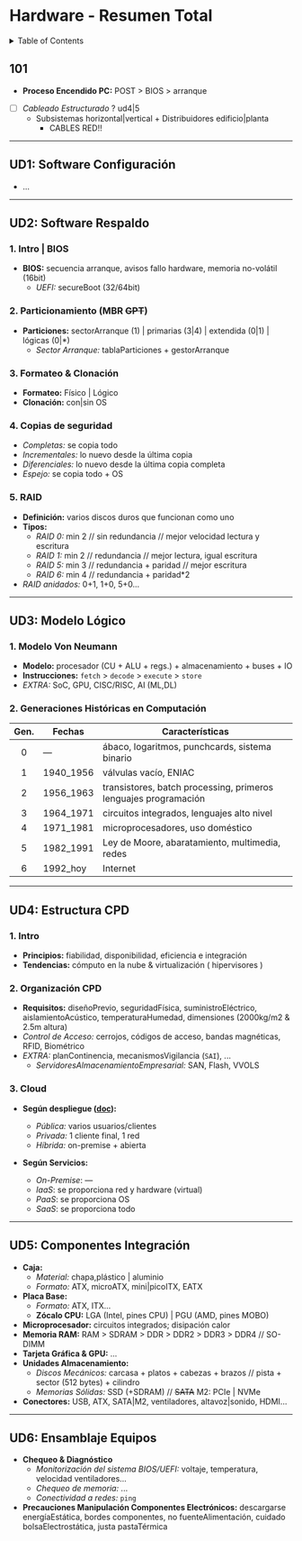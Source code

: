 # Hardware - Resumen Total

<details>
<summary>Table of Contents</summary>

- [Hardware - Resumen Total](#hardware---resumen-total)
  - [101](#101)
  - [UD1: Software Configuración](#ud1-software-configuración)
  - [UD2: Software Respaldo](#ud2-software-respaldo)
    - [1. Intro | BIOS](#1-intro--bios)
    - [2. Particionamiento (MBR ~~GPT~~)](#2-particionamiento-mbr-gpt)
    - [3. Formateo \& Clonación](#3-formateo--clonación)
    - [4. Copias de seguridad](#4-copias-de-seguridad)
    - [5. RAID](#5-raid)
  - [UD3: Modelo Lógico](#ud3-modelo-lógico)
    - [1. Modelo Von Neumann](#1-modelo-von-neumann)
    - [2. Generaciones Históricas en Computación](#2-generaciones-históricas-en-computación)
  - [UD4: Estructura CPD](#ud4-estructura-cpd)
    - [1. Intro](#1-intro)
    - [2. Organización CPD](#2-organización-cpd)
    - [3. Cloud](#3-cloud)
  - [UD5: Componentes Integración](#ud5-componentes-integración)
  - [UD6: Ensamblaje Equipos](#ud6-ensamblaje-equipos)

</details>

## 101

- **Proceso Encendido PC:** POST > BIOS > arranque
- [ ] *Cableado Estructurado* ? ud4|5
  - Subsistemas horizontal|vertical + Distribuidores edificio|planta
    - CABLES RED!!

<hr>

## UD1: Software Configuración

- ...

<hr>

## UD2: Software Respaldo

### 1. Intro | BIOS

- **BIOS:** secuencia arranque, avisos fallo hardware, memoria no-volátil (16bit)
  - *UEFI:* secureBoot (32/64bit)

### 2. Particionamiento (MBR ~~GPT~~)

- **Particiones:** sectorArranque (1) | primarias (3|4) | extendida (0|1) | lógicas (0|*)
  - *Sector Arranque:* tablaParticiones + gestorArranque

### 3. Formateo & Clonación

- **Formateo:** Físico | Lógico
- **Clonación:** con|sin OS

### 4. Copias de seguridad

- *Completas:* se copia todo
- *Incrementales:* lo nuevo desde la última copia
- *Diferenciales:* lo nuevo desde la última copia completa
- *Espejo:* se copia todo + OS

### 5. RAID

- **Definición:** varios discos duros que funcionan como uno
- **Tipos:**
  - *RAID 0:* min 2 // sin redundancia // mejor velocidad lectura y escritura
  - *RAID 1:* min 2 // redundancia // mejor lectura, igual escritura
  - *RAID 5:* min 3 // redundancia + paridad // mejor escritura
  - *RAID 6:* min 4 // redundancia + paridad*2
- *RAID anidados:* 0+1, 1+0, 5+0...

<!-- PRÁCTICA: Clonezilla -->

<hr>

## UD3: Modelo Lógico

### 1. Modelo Von Neumann

- **Modelo:** procesador (CU + ALU + regs.) + almacenamiento + buses + IO
- **Instrucciones:** `fetch` > `decode` > `execute` > `store`
- *EXTRA:* SoC, GPU, CISC/RISC, AI (ML,DL)

### 2. Generaciones Históricas en Computación

| Gen. | Fechas    | Características
| :-:  | ---       | ---
| 0    | —         | ábaco, logaritmos, punchcards, sistema binario
| 1    | 1940_1956 | válvulas vacío, ENIAC
| 2    | 1956_1963 | transistores, batch processing, primeros lenguajes programación
| 3    | 1964_1971 | circuitos integrados, lenguajes alto nivel
| 4    | 1971_1981 | microprocesadores, uso doméstico
| 5    | 1982_1991 | Ley de Moore, abaratamiento, multimedia, redes
| 6    | 1992_hoy  | Internet

<hr>

## UD4: Estructura CPD

### 1. Intro

- **Principios:** fiabilidad, disponibilidad, eficiencia e integración
- **Tendencias:** cómputo en la nube & virtualización ( hipervisores )

### 2. Organización CPD

- **Requisitos:** diseñoPrevio, seguridadFísica, suministroEléctrico, aislamientoAcústico,  temperaturaHumedad, dimensiones (2000kg/m2 & 2.5m altura)
- *Control de Acceso:* cerrojos, códigos de acceso, bandas magnéticas, RFID, Biométrico
- *EXTRA:* planContinencia, mecanismosVigilancia (`SAI`), ...
  - *ServidoresAlmacenamientoEmpresarial:* SAN, Flash, VVOLS

### 3. Cloud

- **Según despliegue ([doc](https://azure.microsoft.com/en-us/resources/cloud-computing-dictionary/what-are-private-public-hybrid-clouds)):**
  - *Pública:* varios usuarios/clientes
  - *Privada:* 1 cliente final, 1 red
  - *Híbrida:* on-premise + abierta

- **Según Servicios:**
  - *On-Premise*: —
  - *IaaS*: se proporciona red y hardware (virtual)
  - *PaaS*: se proporciona OS
  - *SaaS*: se proporciona todo

<hr>

## UD5: Componentes Integración

- **Caja:**
  - *Material:* chapa,plástico | aluminio
  - *Formato:* ATX, microATX, mini|picoITX, EATX
- **Placa Base:**
  - *Formato:* ATX, ITX...
  - **Zócalo CPU:** LGA (Intel, pines CPU) | PGU (AMD, pines MOBO)
- **Microprocesador:** circuitos integrados; disipación calor
- **Memoria RAM:** RAM > SDRAM > DDR > DDR2 > DDR3 > DDR4 // SO-DIMM
- **Tarjeta Gráfica & GPU:** ...
- **Unidades Almacenamiento:**
  - *Discos Mecánicos:* carcasa + platos + cabezas + brazos // pista + sector (512 bytes) + cilindro
  - *Memorias Sólidas:* SSD (+SDRAM) // ~~SATA~~ M2: PCIe | NVMe
- **Conectores:** USB, ATX, SATA|M2, ventiladores, altavoz|sonido, HDMI...

<hr>

## UD6: Ensamblaje Equipos

- **Chequeo & Diagnóstico**
    - *Monitorización del sistema BIOS/UEFI:* voltaje, temperatura, velocidad ventiladores...
  - *Chequeo de memoria:* ...
  - *Conectividad a redes:* `ping`
- **Precauciones Manipulación Componentes Electrónicos:** descargarse energíaEstática, bordes componentes, no fuenteAlimentación, cuidado bolsaElectrostática, justa pastaTérmica
